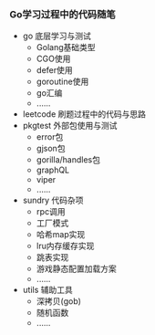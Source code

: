 ### Go学习过程中的代码随笔

 + go 底层学习与测试
    - Golang基础类型
    - CGO使用
    - defer使用
    - goroutine使用
    - go汇编
    - ......
 + leetcode 刷题过程中的代码与思路
 + pkgtest 外部包使用与测试
    - error包
    - gjson包
    - gorilla/handles包
    - graphQL
    - viper
    - ......
 + sundry 代码杂项
    - rpc调用
    - 工厂模式
    - 哈希map实现
    - lru内存缓存实现
    - 跳表实现
    - 游戏静态配置加载方案
    - ......
 + utils 辅助工具
    - 深拷贝(gob)
    - 随机函数
    - ......